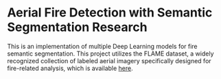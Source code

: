# Aerial Fire Detection with Semantic Segmentation Research

This is an implementation of multiple Deep Learning models for fire semantic segmentation. This project utilizes the FLAME dataset, a widely recognized collection of labeled aerial imagery specifically designed for fire-related analysis, which is available [here](https://ieee-dataport.org/open-access/flame-dataset-aerial-imagery-pile-burn-detection-using-drones-uavs).
